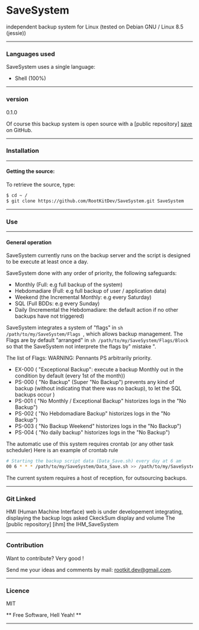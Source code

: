 # SaveSystem

independent backup system for Linux (tested on Debian GNU / Linux 8.5 (jessie))

---
### Languages used
SaveSystem uses a single language:
 - Shell (100%)

---
### version
0.1.0

Of course this backup system is open source with a [public repository] [save] on GitHub.

---
### Installation

---
#### Getting the source:
To retrieve the source, type:
```sh
$ cd ~ /
$ git clone https://github.com/RootKitDev/SaveSystem.git SaveSystem
```

---
### Use

---
#### General operation
SaveSystem currently runs on the backup server and the script is designed to be
execute at least once a day.

SaveSystem done with any order of priority, the following safeguards:
 - Monthly (Full: e.g full backup of the system)
 - Hebdomadiare (Full: e.g full backup of user / application data)
 - Weekend (the Incremental Monthly: e.g every Saturday)
 - SQL (Full BDDs: e.g every Sunday)
 - Daily (Incremental the Hebdomadiare: the default action if no other backups have not triggered)

SaveSystem integrates a system of "flags" in ```sh /path/to/my/SaveSystem/Flags ```, which allows backup management.
The Flags are by default "arranged" in ```sh /path/to/my/SaveSystem/Flags/Block ``` so that the SaveSystem not interprete the flags by" mistake ".

The list of Flags:
WARNING: Pennants PS arbitrarily priority.
 - EX-000 ( "Exceptional  Backup": execute a backup Monthly out in the condition by default (every 1st of the month))
 - PS-000 ( "No Backup" (Super "No Backup") prevents any kind of backup (without indicating that there was no backup), to let the SQL backups occur )
 - PS-001 ( "No Monthly / Exceptional  Backup" historizes logs in the "No Backup")
 - PS-002 ( "No Hebdomadiare Backup" historizes logs in the "No Backup")
 - PS-003 ( "No Backup Weekend" historizes logs in the "No Backup")
 - PS-004 ( "No daily backup" historizes logs in the "No Backup")

The automatic use of this system requires crontab (or any other task scheduler)
Here is an example of crontab rule

```sh
# Starting the backup script data (Data_Save.sh) every day at 6 am
00 6 * * * /path/to/my/SaveSystem/Data_Save.sh >> /path/to/my/SaveSystem/Logs.d/Cron.log 2> & 1
```

The current system requires a host of reception, for outsourcing backups.

---
### Git Linked
HMI (Human Machine Interface) web is under developement integrating, displaying the backup logs asked CkeckSum display and volume
The [public repository] [ihm] the IHM_SaveSystem

---
### Contribution

Want to contribute? Very good !

Send me your ideas and comments by mail: <rootkit.dev@gmail.com>.

---
### Licence

MIT

** Free Software, Hell Yeah! **

---

[Save]: <https://github.com/RootKitDev/SaveSystem>
[HMI]: <https://github.com/RootKitDev/IHM_SaveSystem>

